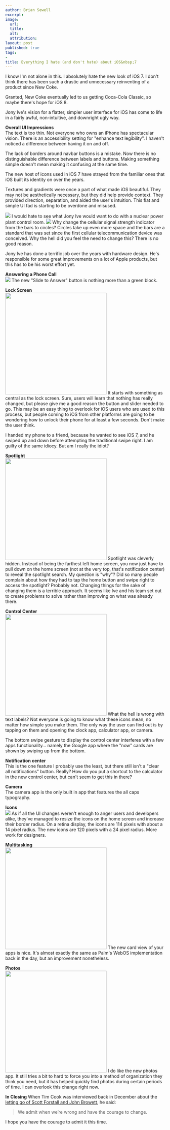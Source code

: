 ```yaml
---
author: Brian Sewell
excerpt:
image:
  url:
  title:
  alt:
  attribution:
layout: post
published: true
tags:
-
title: Everything I hate (and don't hate) about iOS&nbsp;7
---
```


I know I'm not alone in this.  I absolutely hate the new look of iOS 7. I don't think there has been such a drastic and unnecessary reinventing of a product since New Coke.

Granted, New Coke eventually led to us getting Coca-Cola Classic, so maybe there's hope for iOS 8.

Jony Ive's vision for a flatter, simpler user interface for iOS has come to life in a fairly awful, non-intuitive, and downright ugly way.

**Overall UI Impressions**  
The text is too thin.  Not everyone who owns an iPhone has spectacular vision.  There is an accessibility setting for "enhance text legibility".  I haven't noticed a difference between having it on and off.

The lack of borders around navbar buttons is a mistake.  Now there is no distinguishable difference between labels and buttons.  Making something simple doesn't mean making it confusing at the same time.

The new host of icons used in iOS 7 have strayed from the familiar ones that iOS built its identity on over the years.

Textures and gradients were once a part of what made iOS beautiful.  They may not be aesthetically necessary, but they did help provide context. They provided direction, separation, and aided the user's intuition.  This flat and simple UI fad is starting to be overdone and misused.

<img class="c" src="/img/ios7/nuclear_control_room.png" />
I would hate to see what Jony Ive would want to do with a nuclear power plant control room.

<img class="c" src="/img/ios7/status_bars.jpg" />
Why change the cellular signal strength indicator from the bars to circles?  Circles take up even more space and the bars are a standard that was set since the first cellular telecommunication device was conceived. Why the hell did you feel the need to change this?  There is no good reason.

Jony Ive has done a terrific job over the years with hardware design.  He's responsible for some great improvements on a lot of Apple products, but this has to be his worst effort yet.

**Answering a Phone Call**  
<img class="c" src="/img/ios7/phone_call.jpg" />
The new "Slide to Answer" button is nothing more than a green block.

**Lock Screen**  
<img class="c" width="320" src="/img/ios7/lock_screen.png" />
It starts with something as central as the lock screen.  Sure, users will learn that nothing has really changed, but please give me a good reason the button and slider needed to go. This may be an easy thing to overlook for iOS users who are used to this process, but people coming to iOS from other platforms are going to be wondering how to unlock their phone for at least a few seconds. Don't make the user think.

I handed my phone to a friend, because he wanted to see iOS 7, and he swiped up and down before attempting the traditional swipe right.  I am guilty of the same idiocy.  But am I really the idiot?

**Spotlight**  
<img class="c" width="320" src="/img/ios7/spotlight.png" />
Spotlight was cleverly hidden.  Instead of being the farthest left home screen, you now just have to pull down on the home screen (not at the very top, that's notification center) to reveal the spotlight search.  My question is "why"?  Did so many people complain about how they had to tap the home button and swipe right to access the spotlight?  Probably not.  Changing things for the sake of changing them is a terrible approach.  It seems like Ive and his team set out to create problems to solve rather than improving on what was already there.

**Control Center**  
<img class="c" width="320" src="/img/ios7/control_center.png" />
What the hell is wrong with text labels?  Not everyone is going to know what these icons mean, no matter how simple you make them.  The only way the user can find out is by tapping on them and opening the clock app, calculator app, or camera.

The bottom swipe gesture to display the control center interferes with a few apps functionality… namely the Google app where the "now" cards are shown by swiping up from the bottom.

**Notification center**  
This is the one feature I probably use the least, but there still isn't a "clear all notifications" button. Really? How do you put a shortcut to the calculator in the new control center, but can't seem to get this in there?

**Camera**  
The camera app is the only built in app that features the all caps typography.  

**Icons**  
<img class="c" src="/img/ios7/ios7_icons.png" />
As if all the UI changes weren't enough to anger users and developers alike, they've managed to resize the icons on the home screen and increase their border radius.  On a retina display, the icons are 114 pixels with about a 14 pixel radius.  The new icons are 120 pixels with a 24 pixel radius.  More work for designers.

**Multitasking**  
<img class="c" width="320" src="/img/ios7/multitasking.png" />
The new card view of your apps is nice.  It's almost exactly the same as Palm's WebOS implementation back in the day, but an improvement nonetheless.

**Photos**  
<img class="c" width="320" src="/img/ios7/photos.png" />
I do like the new photos app.  It still tries a bit to hard to force you into a method of organization they think you need, but it has helped quickly find photos during certain periods of time.  I can overlook this change right now.

**In Closing**
When Tim Cook was interviewed back in December about the [letting go of Scott Forstall and John Browett](http://www.businessinsider.com/tim-cook-why-i-fired-scott-forstall-2012-12#ixzz2VwQdcdfU), he said:

> We admit when we’re wrong and have the courage to change.

I hope you have the courage to admit it this time.